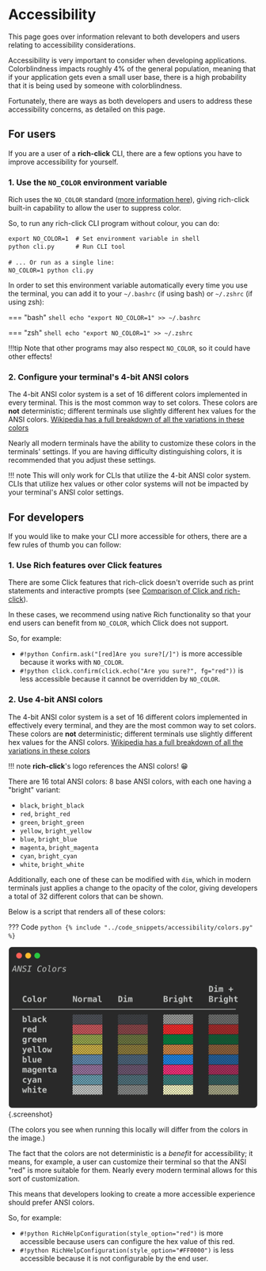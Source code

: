 # Accessibility

This page goes over information relevant to both developers and users relating to accessibility considerations.

Accessibility is very important to consider when developing applications.
Colorblindness impacts roughly 4% of the general population, meaning that if your application gets even a small user base, there is a high probability that it is being used by someone with colorblindness.

Fortunately, there are ways as both developers and users to address these accessibility concerns, as detailed on this page.

## For users

If you are a user of a **rich-click** CLI, there are a few options you have to improve accessibility for yourself.

### 1. Use the `NO_COLOR` environment variable

Rich uses the `NO_COLOR` standard ([more information here](https://no-color.org/)), giving rich-click built-in capability to allow the user to suppress color.

So, to run any rich-click CLI program without colour, you can do:

```shell
export NO_COLOR=1  # Set environment variable in shell
python cli.py      # Run CLI tool

# ... Or run as a single line:
NO_COLOR=1 python cli.py
```

In order to set this environment variable automatically every time you use the terminal, you can add it to your `~/.bashrc` (if using bash) or `~/.zshrc` (if using zsh):

=== "bash"
    ```shell
    echo "export NO_COLOR=1" >> ~/.bashrc
    ```

=== "zsh"
    ```shell
    echo "export NO_COLOR=1" >> ~/.zshrc
    ```

!!!tip
    Note that other programs may also respect `NO_COLOR`, so it could have other effects!

### 2. Configure your terminal's 4-bit ANSI colors

The 4-bit ANSI color system is a set of 16 different colors implemented in every terminal. This is the most common way to set colors.
These colors are **not** deterministic; different terminals use slightly different hex values for the ANSI colors. [Wikipedia has a full breakdown of all the variations in these colors](https://en.wikipedia.org/wiki/ANSI_escape_code#3-bit_and_4-bit)

Nearly all modern terminals have the ability to customize these colors in the terminals' settings.
If you are having difficulty distinguishing colors, it is recommended that you adjust these settings.

!!! note
    This will only work for CLIs that utilize the 4-bit ANSI color system.
    CLIs that utilize hex values or other color systems will not be impacted by your terminal's ANSI color settings.

## For developers

If you would like to make your CLI more accessible for others, there are a few rules of thumb you can follow:

### 1. Use Rich features over Click features

There are some Click features that rich-click doesn't override such as print statements and interactive prompts (see [Comparison of Click and rich-click](comparison_of_click_and_rich_click.md#click-features-that-rich-click-does-not-override)).

In these cases, we recommend using native Rich functionality so that your end users can benefit from `NO_COLOR`, which Click does not support.

So, for example:

- `#!python Confirm.ask("[red]Are you sure?[/]")` is more accessible because it works with `NO_COLOR`.
- `#!python click.confirm(click.echo("Are you sure?", fg="red"))` is less accessible because it cannot be overridden by `NO_COLOR`.

### 2. Use 4-bit ANSI colors

The 4-bit ANSI color system is a set of 16 different colors implemented in effectively every terminal, and they are the most common way to set colors.
These colors are **not** deterministic; different terminals use slightly different hex values for the ANSI colors. [Wikipedia has a full breakdown of all the variations in these colors](https://en.wikipedia.org/wiki/ANSI_escape_code#3-bit_and_4-bit)

!!! note
    **rich-click**'s logo references the ANSI colors! 😁

There are 16 total ANSI colors: 8 base ANSI colors, with each one having a "bright" variant:

- `black`, `bright_black`
- `red`, `bright_red`
- `green`, `bright_green`
- `yellow`, `bright_yellow`
- `blue`, `bright_blue`
- `magenta`, `bright_magenta`
- `cyan`, `bright_cyan`
- `white`, `bright_white`

Additionally, each one of these can be modified with `dim`, which in modern terminals just applies a change to the opacity of the color, giving developers a total of 32 different colors that can be shown.

Below is a script that renders all of these colors:

??? Code
    ```python
    {%
        include "../code_snippets/accessibility/colors.py"
    %}
    ```

<!-- RICH-CODEX
working_dir: docs/code_snippets/accessibility
hide_command: true
terminal_width: 48
-->
![`python colors.py`](../images/code_snippets/accessibility/colors.svg){.screenshot}

(The colors you see when running this locally will differ from the colors in the image.)

The fact that the colors are not deterministic is a _benefit_ for accessibility; it means, for example, a user can customize their terminal so that the ANSI "red" is more suitable for them.
Nearly every modern terminal allows for this sort of customization.

This means that developers looking to create a more accessible experience should prefer ANSI colors.

So, for example:

- `#!python RichHelpConfiguration(style_option="red")` is more accessible because users can configure the hex value of this red.
- `#!python RichHelpConfiguration(style_option="#FF0000")` is less accessible because it is not configurable by the end user.
